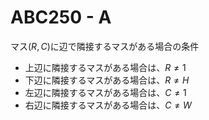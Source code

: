 # ABC250 - A

マス$(R,C)$に辺で隣接するマスがある場合の条件

- 上辺に隣接するマスがある場合は、$R \neq 1$
- 下辺に隣接するマスがある場合は、$R \neq H$
- 左辺に隣接するマスがある場合は、$C \neq 1$
- 右辺に隣接するマスがある場合は、$C \neq W$
  